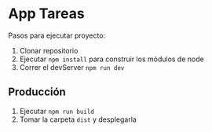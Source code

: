 # App Tareas

Pasos para ejecutar proyecto:

1. Clonar repositorio
2. Ejecutar ``` npm install ``` para construir los módulos de node
3. Correr el devServer ```npm run dev```


## Producción

1. Ejecutar ```npm run build```
2. Tomar la carpeta ```dist``` y desplegarla